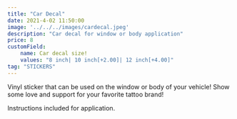 ```yaml
---
title: "Car Decal"
date: 2021-4-02 11:50:00
image: '../../../images/cardecal.jpeg'
description: "Car decal for window or body application" 
price: 8
customField:
    name: Car decal size!
    values: "8 inch| 10 inch[+2.00]| 12 inch[+4.00]"
tag: "STICKERS"
---
```


Vinyl sticker that can be used on the window or body of your vehicle! Show some love and support for your favorite tattoo brand!

Instructions included for application.